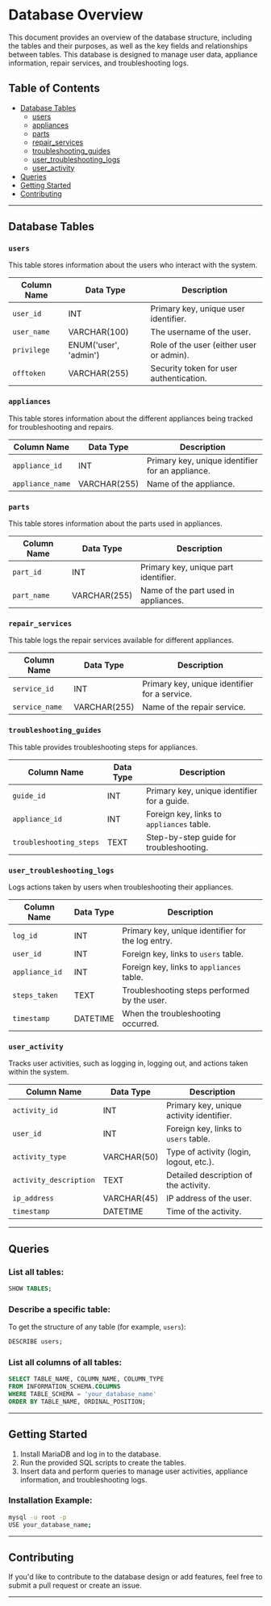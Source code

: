
# Database Overview

This document provides an overview of the database structure, including the tables and their purposes, as well as the key fields and relationships between tables. This database is designed to manage user data, appliance information, repair services, and troubleshooting logs.

## Table of Contents
- [Database Tables](#database-tables)
  - [users](#users)
  - [appliances](#appliances)
  - [parts](#parts)
  - [repair_services](#repair_services)
  - [troubleshooting_guides](#troubleshooting_guides)
  - [user_troubleshooting_logs](#user_troubleshooting_logs)
  - [user_activity](#user_activity)
- [Queries](#queries)
- [Getting Started](#getting-started)
- [Contributing](#contributing)

---

## Database Tables

### **`users`**
This table stores information about the users who interact with the system.

| Column Name  | Data Type       | Description                             |
|--------------|-----------------|-----------------------------------------|
| `user_id`    | INT             | Primary key, unique user identifier.     |
| `user_name`  | VARCHAR(100)     | The username of the user.                |
| `privilege`  | ENUM('user', 'admin') | Role of the user (either user or admin). |
| `offtoken`   | VARCHAR(255)     | Security token for user authentication.  |

### **`appliances`**
This table stores information about the different appliances being tracked for troubleshooting and repairs.

| Column Name     | Data Type    | Description                              |
|-----------------|--------------|------------------------------------------|
| `appliance_id`  | INT          | Primary key, unique identifier for an appliance. |
| `appliance_name`| VARCHAR(255) | Name of the appliance.                   |

### **`parts`**
This table stores information about the parts used in appliances.

| Column Name  | Data Type    | Description                               |
|--------------|--------------|-------------------------------------------|
| `part_id`    | INT          | Primary key, unique part identifier.       |
| `part_name`  | VARCHAR(255) | Name of the part used in appliances.       |

### **`repair_services`**
This table logs the repair services available for different appliances.

| Column Name    | Data Type    | Description                              |
|----------------|--------------|------------------------------------------|
| `service_id`   | INT          | Primary key, unique identifier for a service. |
| `service_name` | VARCHAR(255) | Name of the repair service.              |

### **`troubleshooting_guides`**
This table provides troubleshooting steps for appliances.

| Column Name              | Data Type    | Description                              |
|--------------------------|--------------|------------------------------------------|
| `guide_id`               | INT          | Primary key, unique identifier for a guide. |
| `appliance_id`           | INT          | Foreign key, links to `appliances` table.   |
| `troubleshooting_steps`  | TEXT         | Step-by-step guide for troubleshooting.  |

### **`user_troubleshooting_logs`**
Logs actions taken by users when troubleshooting their appliances.

| Column Name         | Data Type    | Description                             |
|---------------------|--------------|-----------------------------------------|
| `log_id`            | INT          | Primary key, unique identifier for the log entry. |
| `user_id`           | INT          | Foreign key, links to `users` table.    |
| `appliance_id`      | INT          | Foreign key, links to `appliances` table. |
| `steps_taken`       | TEXT         | Troubleshooting steps performed by the user. |
| `timestamp`         | DATETIME     | When the troubleshooting occurred.      |

### **`user_activity`**
Tracks user activities, such as logging in, logging out, and actions taken within the system.

| Column Name           | Data Type    | Description                             |
|-----------------------|--------------|-----------------------------------------|
| `activity_id`         | INT          | Primary key, unique activity identifier.|
| `user_id`             | INT          | Foreign key, links to `users` table.    |
| `activity_type`       | VARCHAR(50)  | Type of activity (login, logout, etc.). |
| `activity_description`| TEXT         | Detailed description of the activity.   |
| `ip_address`          | VARCHAR(45)  | IP address of the user.                 |
| `timestamp`           | DATETIME     | Time of the activity.                   |

---

## Queries

### **List all tables:**
```sql
SHOW TABLES;
```

### **Describe a specific table:**
To get the structure of any table (for example, `users`):
```sql
DESCRIBE users;
```

### **List all columns of all tables:**
```sql
SELECT TABLE_NAME, COLUMN_NAME, COLUMN_TYPE
FROM INFORMATION_SCHEMA.COLUMNS
WHERE TABLE_SCHEMA = 'your_database_name'
ORDER BY TABLE_NAME, ORDINAL_POSITION;
```

---

## Getting Started

1. Install MariaDB and log in to the database.
2. Run the provided SQL scripts to create the tables.
3. Insert data and perform queries to manage user activities, appliance information, and troubleshooting logs.

### **Installation Example:**
```bash
mysql -u root -p
USE your_database_name;
```

---

## Contributing

If you'd like to contribute to the database design or add features, feel free to submit a pull request or create an issue.

---



